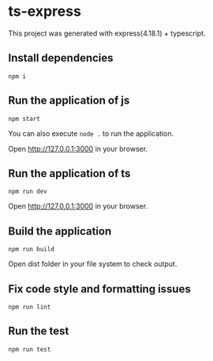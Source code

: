 # ts-express

This project was generated with express(4.18.1) + typescript.

## Install dependencies

```
npm i
```

## Run the application of js

```
npm start
```

You can also execute `node .` to run the application.

Open http://127.0.0.1:3000 in your browser.

## Run the application of ts

```
npm run dev
```

Open http://127.0.0.1:3000 in your browser.

## Build the application

```
npm run build
```

Open dist folder in your file system to check output.

## Fix code style and formatting issues

```
npm run lint
```

## Run the test

```
npm run test
```
